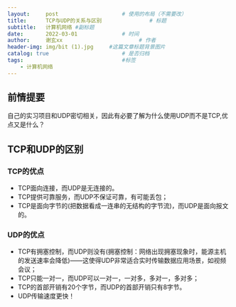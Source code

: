 ```yaml
---
layout:     post   				    # 使用的布局（不需要改）
title:      TCP与UDP的关系与区别				# 标题 
subtitle:   计算机网络 #副标题
date:       2022-03-01 				# 时间
author:     谢玄xx 						# 作者
header-img: img/bit (1).jpg 	#这篇文章标题背景图片
catalog: true 						# 是否归档
tags:								#标签
    - 计算机网络
---
```


## 前情提要
自己的实习项目和UDP密切相关，因此有必要了解为什么使用UDP而不是TCP,优点又是什么？

## TCP和UDP的区别

### TCP的优点

* TCP面向连接，而UDP是无连接的。
* TCP提供可靠服务，而UDP不保证可靠，有可能丢包；
* TCP是面向字节的(把数据看成一连串的无结构的字节流)，而UDP是面向报文的。

### UDP的优点

* TCP有拥塞控制，而UDP则没有(拥塞控制：网络出现拥塞现象时，能源主机的发送速率会降低)——这使得UDP非常适合实时传输数据应用场景，如视频会议；
* TCP只能一对一，而UDP可以一对一，一对多，多对一，多对多；
* TCP的首部开销有20个字节，而UDP的首部开销只有8字节。
* UDP传输速度更快！
